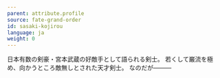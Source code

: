 ```yaml
---
parent: attribute.profile
source: fate-grand-order
id: sasaki-kojirou
language: ja
weight: 0
---
```


日本有数の剣豪・宮本武蔵の好敵手として語られる剣士。
若くして巌流を極め、向かうところ敵無しとされた天才剣士。
なのだが―――
